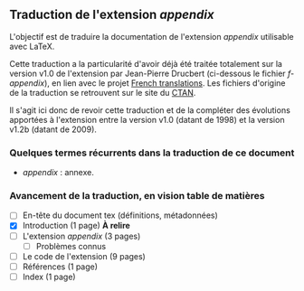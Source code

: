 ## Traduction de l'extension *appendix*

L'objectif est de traduire la documentation de l'extension *appendix* utilisable avec LaTeX. 

Cette traduction a la particularité d'avoir déjà été traitée totalement sur la version v1.0 de l'extension par Jean-Pierre Drucbert (ci-dessous le fichier *f-appendix*), en lien avec le projet [French translations](https://www.ctan.org/pkg/french-translations). Les fichiers d'origine de la traduction se retrouvent sur le site du [CTAN](https://www.ctan.org/tex-archive/info/french-translations/macros/latex/contrib/supported/appendix).

Il s'agit ici donc de revoir cette traduction et de la compléter des évolutions apportées à l'extension entre la version v1.0 (datant de 1998) et la version v1.2b (datant de 2009).

### Quelques termes récurrents dans la traduction de ce document
- *appendix* : annexe. 

### Avancement de la traduction, en vision table de matières
- [ ] En-tête du document tex (définitions, métadonnées)
- [x] Introduction (1 page) **À relire**
- [ ] L'extension *appendix* (3 pages)
  - [ ] Problèmes connus
- [ ] Le code de l'extension (9 pages)
- [ ] Références (1 page)
- [ ] Index (1 page)
